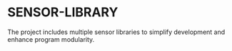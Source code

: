 # SENSOR-LIBRARY
The project includes multiple sensor libraries to simplify development and enhance program modularity.
